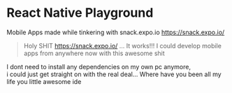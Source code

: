 
# React Native Playground
Mobile Apps made while tinkering with snack.expo.io
https://snack.expo.io/


> Holy SHIT
https://snack.expo.io/
 ... It works!!!
I could develop mobile apps from anywhere now with this awesome shit

I dont need to install any dependencies on my own pc anymore,\
i could just get  straight on with the real deal...
Where have you been all my life you little awesome ide